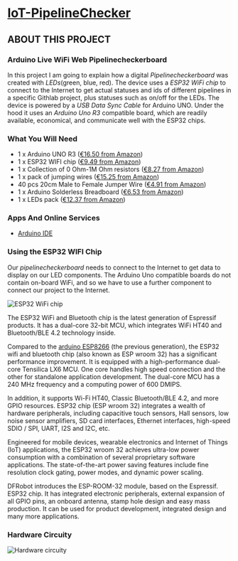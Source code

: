 # **[IoT-PipelineChecker](https://github.com/Centigrade/IoT-PipelineChecker)**

## **ABOUT THIS PROJECT**
### **Arduino Live WiFi Web Pipelinecheckerboard**
In this project I am going to explain how a digital _Pipelinecheckerboard_ was created  with _LEDs_(green, blue, red). The device uses a _ESP32 WiFi chip_ to connect to the Internet to get actual statuses and ids of different pipelines in a specific Githlab project, plus statuses such as on/off for the LEDs. The device is powered by a _USB Data Sync Cable_ for Arduino UNO. Under the hood it uses an _Arduino Uno R3_ compatible board, which are readily available, economical, and communicate well with the ESP32 chips.

### **What You Will Need**
 * 1 x Arduino UNO R3 ([€16.50 from Amazon](https://www.amazon.com/-/de/dp/B008GRTSV6/ref=sr_1_3?__mk_de_DE=%C3%85M%C3%85%C5%BD%C3%95%C3%91&dchild=1&keywords=arduino+uno+r3&qid=1607697403&sr=8-3))
 * 1 x ESP32 WIFI chip ([€9.49 from Amazon](https://www.amazon.de/AZDelivery-ESP32-NodeMCU-gratis-eBook/dp/B07Z83MF5W/ref=sr_1_3?dchild=1&hvadid=80333167146753&hvbmt=be&hvdev=c&hvqmt=e&keywords=esp32-wroom-32&qid=1614259889&sr=8-3))
* 1 x Collection of 0 Ohm-1M Ohm resistors ([€8.27 from Amazon](https://www.amazon.co.uk/SIQUK-Resistors-Assortment-Resistor-Experiments/dp/B07P2KCKPT/ref=pd_sbs_107_4/259-8561364-3575130?_encoding=UTF8&pd_rd_i=B07P2KCKPT&pd_rd_r=e4e46020-455f-4ff7-aa4e-f2ae1e7ec53d&pd_rd_w=Tdbu8&pd_rd_wg=jvHXn&pf_rd_p=2304238d-df78-4b25-a9a0-b27dc7bd722e&pf_rd_r=P37Y9ZFYS1C1K7Y208MH&psc=1&refRID=P37Y9ZFYS1C1K7Y208MH))
* 1 x pack of jumping wires ([€15.25 from Amazon](https://www.amazon.co.uk/WayinTop-Breadboard-Preformed-Solderless-Prototyping/dp/B07PRGFW5Z/ref=sr_1_5?dchild=1&keywords=jumping+wires+arduino&qid=1607698443&s=computers&sr=1-5))
* 40 pcs 20cm Male to Female Jumper Wire ([€4.91 from Amazon](https://www.amazon.co.uk/Ganvol-Solderless-Flexible-Breadboard-Raspberry-Male-Female/dp/B01LVVIOUO/ref=sr_1_4?dchild=1&keywords=jumping+wires+arduino&qid=1607698443&s=computers&sr=1-4))
* 1 x Arduino Solderless Breadboard ([€6.53 from Amazon](https://www.amazon.co.uk/Breadboard-Solderless-Prototype-PCB-Board/dp/B06XWFG9DT/ref=sr_1_8?crid=1G756QO9TXPKL&dchild=1&keywords=arduino+breadboard&qid=1607698866&s=computers&sprefix=arduino+breadbord%2Ccomputers%2C175&sr=1-8))
* 1 x LEDs pack ([€12.37 from Amazon](https://www.amazon.com/-/de/dp/B073QMYKDM/ref=sr_1_4?__mk_de_DE=%C3%85M%C3%85%C5%BD%C3%95%C3%91&dchild=1&keywords=LEDs+arduino&qid=1607695120&sr=8-4))


### **Apps And Online Services**
* [Arduino IDE](https://www.arduino.cc/en/software)

### **Using the ESP32 WIFI Chip**
Our _pipelinecheckerboard_ needs to connect to the Internet to get data to display on our LED components. The Arduino Uno compatible boards do not contain on-board WiFi, and so we have to use a further component to connect our project to the Internet.

![ESP32 WiFi chip](https://images-na.ssl-images-amazon.com/images/I/71bM0Mel%2BcL._SL1500_.jpg)

The ESP32 WiFi and Bluetooth chip is the latest generation of Espressif products. It has a dual-core 32-bit MCU, which integrates WiFi HT40 and Bluetooth/BLE 4.2 technology inside.

Compared to the [arduino ESP8266](https://en.wikipedia.org/wiki/ESP8266) (the previous generation), the ESP32 wifi and bluetooth chip (also known as ESP wroom 32) has a significant performance improvement. It is equipped with a high-performance dual-core Tensilica LX6 MCU. One core handles high speed connection and the other for standalone application development. The dual-core MCU has a 240 MHz frequency and a computing power of 600 DMIPS.

In addition, it supports Wi-Fi HT40, Classic Bluetooth/BLE 4.2, and more GPIO resources.
ESP32 chip (ESP wroom 32) integrates a wealth of hardware peripherals, including capacitive touch sensors, Hall sensors, low noise sensor amplifiers, SD card interfaces, Ethernet interfaces, high-speed SDIO / SPI, UART, I2S and I2C, etc.

Engineered for mobile devices, wearable electronics and Internet of Things (IoT) applications, the ESP32 wroom 32 achieves ultra-low power consumption with a combination of several proprietary software applications. The state-of-the-art power saving features include fine resolution clock gating, power modes, and dynamic power scaling.

DFRobot introduces the ESP-ROOM-32 module, based on the Espressif. ESP32 chip. It has integrated electronic peripherals, external expansion of all GPIO pins, an onboard antenna, stamp hole design and easy mass production. It can be used for product development, integrated design and many more applications.


### **Hardware Circuity**

![Hardware circuity](/images/logo.png)
